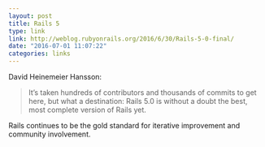 ```yaml
---
layout: post
title: Rails 5
type: link
link: http://weblog.rubyonrails.org/2016/6/30/Rails-5-0-final/
date: "2016-07-01 11:07:22"
categories: links
---
```

David Heinemeier Hansson:

>It’s taken hundreds of contributors and thousands of commits to get here, but what a destination: Rails 5.0 is without a doubt the best, most complete version of Rails yet.

Rails continues to be the gold standard for iterative improvement and community involvement.